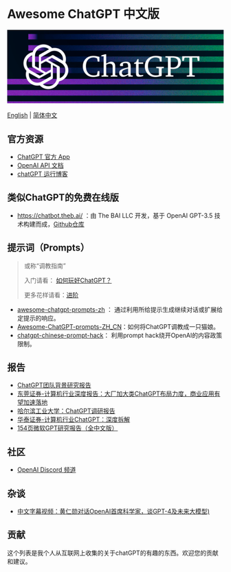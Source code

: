 # Awesome ChatGPT 中文版

![ChatGPT](./chatgpt-header.png)

[English](./README.md) | [简体中文](./README-zh.md)

## 官方资源

- [ChatGPT 官方 App](https://chat.openai.com)
- [OpenAI API 文档](https://beta.openai.com/docs)
- [chatGPT 运行博客](https://openai.com/blog/chatgpt/)

## 类似ChatGPT的免费在线版

- https://chatbot.theb.ai/ ：由 The BAI LLC 开发，基于 OpenAI GPT-3.5 技术构建而成，[Github仓库]( https://github.com/Chanzhaoyu/chatgpt-web)

## 提示词（Prompts）

>或称“调教指南”
>
>入门请看： [如何玩好ChatGPT？](https://mp.weixin.qq.com/s/y8NxJnQlaub96357UQz05w)  
>
>更多花样请看：[进阶](https://www.zhihu.com/question/583232012/answer/2886779529) 

-  [awesome-chatgpt-prompts-zh](https://github.com/PlexPt/awesome-chatgpt-prompts-zh) ： 通过利用所给提示生成继续对话或扩展给定提示的响应。 
- [Awesome-ChatGPT-prompts-ZH_CN](https://github.com/L1Xu4n/Awesome-ChatGPT-prompts-ZH_CN)：如何将ChatGPT调教成一只猫娘。
-  [chatgpt-chinese-prompt-hack](https://github.com/golfzert/chatgpt-chinese-prompt-hack)： 利用prompt hack绕开OpenAI的内容政策限制。

## 报告

- [ChatGPT团队背景研究报告](./Materials/ChatGPT团队背景研究报告.pdf)
- [东莞证券-计算机行业深度报告：大厂加大类ChatGPT布局力度，商业应用有望加速落地](./Materials/东莞证券-计算机行业深度报告：大厂加大类ChatGPT布局力度，商业应用有望加速落地-230210.pdf)
- [哈尔滨工业大学：ChatGPT调研报告](./Materials/哈尔滨工业大学：ChatGPT调研报告.pdf)
- [华泰证券-计算机行业ChatGPT：深度拆解](./Materials/华泰证券-计算机行业ChatGPT：深度拆解-230209.pdf)
- [154页微软GPT研究报告（全中文版）](./Materials/微软GPT研究报告.pdf)

## 社区

- [OpenAI Discord 频道](https://discord.com/invite/openai)

## 杂谈

- [中文字幕视频：黄仁勋对话OpenAI首席科学家，谈GPT-4及未来大模型)](https://mp.weixin.qq.com/s/hZftyrOCD9CrnZWu6IzZhg) 

## 贡献

这个列表是我个人从互联网上收集的关于chatGPT的有趣的东西。欢迎您的贡献和建议。